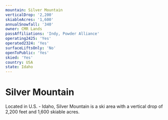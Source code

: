 ```yaml
---
mountain: Silver Mountain
verticalDrop: '2,200'
skiableAcres: '1,600'
annualSnowfall: '340'
owner: CMR Lands
passAffiliations: 'Indy, Powder Alliance'
operating2425: 'Yes'
operated2324: 'Yes'
surfaceLiftsOnly: 'No'
openToPublic: 'Yes'
skied: 'Yes'
country: USA
state: Idaho
---
```


# Silver Mountain

Located in U.S. - Idaho, Silver Mountain is a ski area with a vertical drop of 2,200 feet and 1,600 skiable acres.
